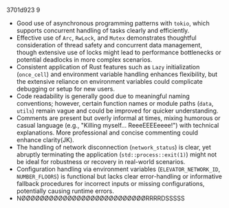 3701d923
9
- Good use of asynchronous programming patterns with `tokio`, which supports concurrent handling of tasks clearly and efficiently.
- Effective use of `Arc`, `RwLock`, and `Mutex` demonstrates thoughtful consideration of thread safety and concurrent data management, though extensive use of locks might lead to performance bottlenecks or potential deadlocks in more complex scenarios.
- Consistent application of Rust features such as `Lazy` initialization (`once_cell`) and environment variable handling enhances flexibility, but the extensive reliance on environment variables could complicate debugging or setup for new users.
- Code readability is generally good due to meaningful naming conventions; however, certain function names or module paths (`data`, `utils`) remain vague and could be improved for quicker understanding.
- Comments are present but overly informal at times, mixing humorous or casual language (e.g., "Killing myself... ReeeEEEEeeee!") with technical explanations. More professional and concise commenting could enhance clarity(JK).
- The handling of network disconnection (`network_status`) is clear, yet abruptly terminating the application (`std::process::exit(1)`) might not be ideal for robustness or recovery in real-world scenarios.
- Configuration handling via environment variables (`ELEVATOR_NETWORK_ID`, `NUMBER_FLOORS`) is functional but lacks clear error-handling or informative fallback procedures for incorrect inputs or missing configurations, potentially causing runtime errors.
- NØØØØØØØØØØØØØØØØØØØØØØØØØØØRRRRDSSSSS